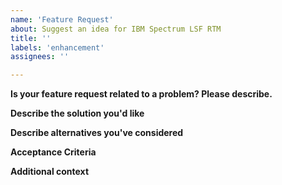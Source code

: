 ```yaml
---
name: 'Feature Request'
about: Suggest an idea for IBM Spectrum LSF RTM
title: ''
labels: 'enhancement'
assignees: ''

---
```


**Is your feature request related to a problem? Please describe.**
<!-- A clear and concise description of what the problem is. Ex. I'm always frustrated when [...] -->

**Describe the solution you'd like**
<!-- A clear and concise description of what you want to happen. -->

**Describe alternatives you've considered**
<!-- A clear and concise description of any alternative solutions or features you've considered. -->

**Acceptance Criteria**
<!--
   GIVEN [a precondition]
    AND [another precondition]
   WHEN [test step]
    AND [test step]
   THEN [verification step]
    AND [verification step]
-->

**Additional context**
<!-- Add any other context or screenshots about the feature request here. -->

